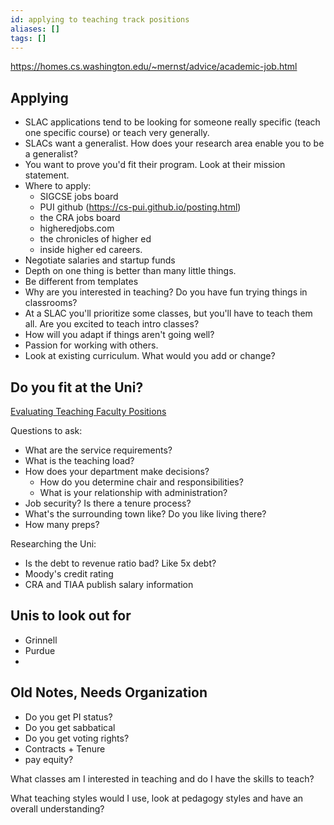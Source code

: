 ```yaml
---
id: applying to teaching track positions
aliases: []
tags: []
---
```



https://homes.cs.washington.edu/~mernst/advice/academic-job.html

Applying
--------

 - SLAC applications tend to be looking for someone really specific (teach one specific course) or teach very generally.
 - SLACs want a generalist. How does your research area enable you to be a generalist?
 - You want to prove you'd fit their program. Look at their mission statement.
 - Where to apply:
   - SIGCSE jobs board
   - PUI github (https://cs-pui.github.io/posting.html)
   - the CRA jobs board
   - higheredjobs.com
   - the chronicles of higher ed
   - inside higher ed careers.
 - Negotiate salaries and startup funds
 - Depth on one thing is better than many little things.
 - Be different from templates
 - Why are you interested in teaching? Do you have fun trying things in classrooms?
 - At a SLAC you'll prioritize some classes, but you'll have to teach them all. Are you excited to teach intro classes?
 - How will you adapt if things aren't going well?
 - Passion for working with others.
 - Look at existing curriculum. What would you add or change?

Do you fit at the Uni?
----------------------

[Evaluating Teaching Faculty Positions](https://www.geoffreychallen.com/essays/2022-10-28-evaluating-teaching-faculty-positions)

Questions to ask:

 - What are the service requirements?
 - What is the teaching load?
 - How does your department make decisions?
   - How do you determine chair and responsibilities?
   - What is your relationship with administration?
 - Job security? Is there a tenure process?
 - What's the surrounding town like? Do you like living there?
 - How many preps?

Researching the Uni:

 - Is the debt to revenue ratio bad? Like 5x debt?
 - Moody's credit rating
 - CRA and TIAA publish salary information

Unis to look out for
--------------------

 - Grinnell
 - Purdue
 - 

Old Notes, Needs Organization
--------------------------------

 - Do you get PI status?
 - Do you get sabbatical
 - Do you get voting rights?
 - Contracts + Tenure
 - pay equity?

What classes am I interested in teaching and do I have the skills to teach?

What teaching styles would I use, look at pedagogy styles and have an overall understanding?
